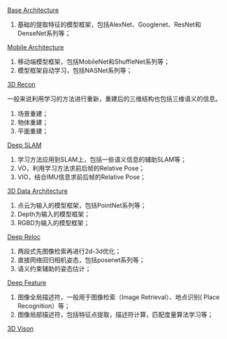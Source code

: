 [Base Architecture](https://github.com/huayong/dl-vision-papers/tree/master/base-archs)

1. 基础的提取特征的模型框架，包括AlexNet、Googlenet、ResNet和DenseNet系列等；

[Mobile Architecture](https://github.com/huayong/dl-vision-papers/tree/master/mobile-archs)

1. 移动端模型框架，包括MobileNet和ShuffleNet系列等；
2. 模型框架自动学习，包括NASNet系列等；

[3D Recon](https://github.com/huayong/dl-vision-papers/tree/master/3d-recon)

一般来说利用学习的方法进行重新，重建后的三维结构也包括三维语义的信息。

1. 场景重建；
2. 物体重建；
3. 平面重建；

[Deep SLAM](https://github.com/huayong/dl-vision-papers/tree/master/deep-slam)

1. 学习方法应用到SLAM上，包括一些语义信息的辅助SLAM等；
2. VO，利用学习方法求前后帧的Relative Pose；
3. VIO，结合IMU信息求前后帧的Relative Pose；

[3D Data Architecture](https://github.com/huayong/dl-vision-papers/tree/master/3d-archs)

1. 点云为输入的模型框架，包括PointNet系列等；
2. Depth为输入的模型框架；
3. RGBD为输入的模型框架；

[Deep Reloc](https://github.com/huayong/dl-vision-papers/tree/master/deep-reloc)

1. 两段式先图像检索再进行2d-3d优化；
2. 直接网络回归相机姿态，包括posenet系列等；
3. 语义约束辅助的姿态估计；

[Deep Feature](https://github.com/huayong/dl-vision-papers/tree/master/deep-feature)

1. 图像全局描述符，一般用于图像检索（Image Retrieval）、地点识别( Place Recognition）等；
2. 图像局部描述符，包括特征点提取，描述符计算，匹配度量算法学习等；

[3D Vison](https://github.com/huayong/dl-vision-papers/tree/master/3d-vision)

